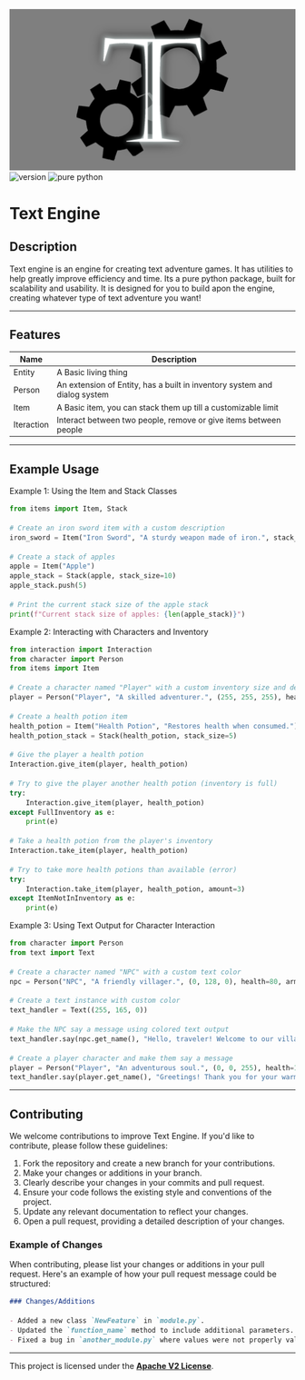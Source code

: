 ![banner](assets/banner.png)
![version](https://img.shields.io/badge/Version-1.0.0-blue) ![pure python](https://img.shields.io/badge/Pure%20Python-True-yellow)

# Text Engine

## Description
Text engine is an engine for creating text adventure games. It has utilities to help greatly improve efficiency and time. Its a pure python package, built for scalability and usability. It is designed for you to build apon the engine, creating whatever type of text adventure you want!

---

## Features
| Name | Description |
|------|-------------|
| Entity | A Basic living thing|
| Person | An extension of Entity, has a built in inventory system and dialog system |
| Item | A Basic item, you can stack them up till a customizable limit |
| Iteraction | Interact between two people, remove or give items between people |

---

## Example Usage
Example 1: Using the Item and Stack Classes
```py
from items import Item, Stack

# Create an iron sword item with a custom description
iron_sword = Item("Iron Sword", "A sturdy weapon made of iron.", stack_size=1)

# Create a stack of apples
apple = Item("Apple")
apple_stack = Stack(apple, stack_size=10)
apple_stack.push(5)

# Print the current stack size of the apple stack
print(f"Current stack size of apples: {len(apple_stack)}")
```

Example 2: Interacting with Characters and Inventory
```py
from interaction import Interaction
from character import Person
from items import Item

# Create a character named "Player" with a custom inventory size and description
player = Person("Player", "A skilled adventurer.", (255, 255, 255), health=100, armor=50, inventory_size=20)

# Create a health potion item
health_potion = Item("Health Potion", "Restores health when consumed.")
health_potion_stack = Stack(health_potion, stack_size=5)

# Give the player a health potion
Interaction.give_item(player, health_potion)

# Try to give the player another health potion (inventory is full)
try:
    Interaction.give_item(player, health_potion)
except FullInventory as e:
    print(e)

# Take a health potion from the player's inventory
Interaction.take_item(player, health_potion)

# Try to take more health potions than available (error)
try:
    Interaction.take_item(player, health_potion, amount=3)
except ItemNotInInventory as e:
    print(e)
```

Example 3: Using Text Output for Character Interaction
```py
from character import Person
from text import Text

# Create a character named "NPC" with a custom text color
npc = Person("NPC", "A friendly villager.", (0, 128, 0), health=80, armor=20)

# Create a text instance with custom color
text_handler = Text((255, 165, 0))

# Make the NPC say a message using colored text output
text_handler.say(npc.get_name(), "Hello, traveler! Welcome to our village.")

# Create a player character and make them say a message
player = Person("Player", "An adventurous soul.", (0, 0, 255), health=120, armor=60)
text_handler.say(player.get_name(), "Greetings! Thank you for your warm welcome.")
```

---

## Contributing
We welcome contributions to improve Text Engine. If you'd like to contribute, please follow these guidelines:

1. Fork the repository and create a new branch for your contributions. 
2. Make your changes or additions in your branch. 
3. Clearly describe your changes in your commits and pull request. 
4. Ensure your code follows the existing style and conventions of the project.
5. Update any relevant documentation to reflect your changes. 
6. Open a pull request, providing a detailed description of your changes.


### Example of Changes
When contributing, please list your changes or additions in your pull request. Here's an example of how your pull request message could be structured:
```markdown
### Changes/Additions

- Added a new class `NewFeature` in `module.py`.
- Updated the `function_name` method to include additional parameters.
- Fixed a bug in `another_module.py` where values were not properly validated.
```

---

This project is licensed under the [__Apache V2 License__](LICENSE).
